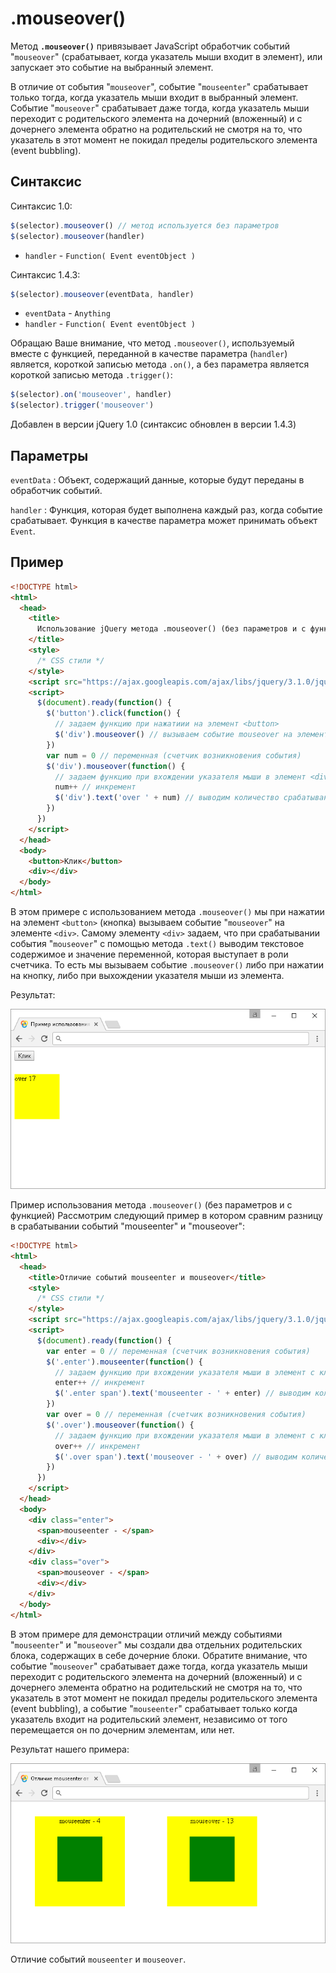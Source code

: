 # .mouseover()

Метод **`.mouseover()`** привязывает JavaScript обработчик событий "`mouseover`" (срабатывает, когда указатель мыши входит в элемент), или запускает это событие на выбранный элемент.

В отличие от события "`mouseover`", событие "`mouseenter`" срабатывает только тогда, когда указатель мыши входит в выбранный элемент. Событие "`mouseover`" срабатывает даже тогда, когда указатель мыши переходит с родительского элемента на дочерний (вложенный) и с дочернего элемента обратно на родительский не смотря на то, что указатель в этот момент не покидал пределы родительского элемента (event bubbling).

## Синтаксис

Синтаксис 1.0:

```js
$(selector).mouseover() // метод используется без параметров
$(selector).mouseover(handler)
```

- `handler` - `Function( Event eventObject )`

Синтаксис 1.4.3:

```js
$(selector).mouseover(eventData, handler)
```

- `eventData` - `Anything`
- `handler` - `Function( Event eventObject )`

Обращаю Ваше внимание, что метод `.mouseover()`, используемый вместе с функцией, переданной в качестве параметра (`handler`) является, короткой записью метода `.on()`, а без параметра является короткой записью метода `.trigger()`:

```js
$(selector).on('mouseover', handler)
$(selector).trigger('mouseover')
```

Добавлен в версии jQuery 1.0 (синтаксис обновлен в версии 1.4.3)

## Параметры

`eventData`
: Объект, содержащий данные, которые будут переданы в обработчик событий.

`handler`
: Функция, которая будет выполнена каждый раз, когда событие срабатывает. Функция в качестве параметра может принимать объект `Event`.

## Пример

```html
<!DOCTYPE html>
<html>
  <head>
    <title>
      Использование jQuery метода .mouseover() (без параметров и с функцией)
    </title>
    <style>
      /* CSS стили */
    </style>
    <script src="https://ajax.googleapis.com/ajax/libs/jquery/3.1.0/jquery.min.js"></script>
    <script>
      $(document).ready(function() {
        $('button').click(function() {
          // задаем функцию при нажатиии на элемент <button>
          $('div').mouseover() // вызываем событие mouseover на элементе <div>
        })
        var num = 0 // переменная (счетчик возникновения события)
        $('div').mouseover(function() {
          // задаем функцию при вхождении указателя мыши в элемент <div>
          num++ // инкремент
          $('div').text('over ' + num) // выводим количество срабатываний события
        })
      })
    </script>
  </head>
  <body>
    <button>Клик</button>
    <div></div>
  </body>
</html>
```

В этом примере с использованием метода `.mouseover()` мы при нажатии на элемент `<button>` (кнопка) вызываем событие "`mouseover`" на элементе `<div>`. Самому элементу `<div>` задаем, что при срабатывании события "`mouseover`" с помощью метода `.text()` выводим текстовое содержимое и значение переменной, которая выступает в роли счетчика. То есть мы вызываем событие `.mouseover()` либо при нажатии на кнопку, либо при выхождении указателя мыши из элемента.

Результат:

![Пример использования метода .mouseover()](830.png)

Пример использования метода `.mouseover()` (без параметров и с функцией)
Рассмотрим следующий пример в котором сравним разницу в срабатывании событий "mouseenter" и "mouseover":

```html
<!DOCTYPE html>
<html>
  <head>
    <title>Отличие событий mouseenter и mouseover</title>
    <style>
      /* CSS стили */
    </style>
    <script src="https://ajax.googleapis.com/ajax/libs/jquery/3.1.0/jquery.min.js"></script>
    <script>
      $(document).ready(function() {
        var enter = 0 // переменная (счетчик возникновения события)
        $('.enter').mouseenter(function() {
          // задаем функцию при вхождении указателя мыши в элемент с классом .enter (событие mouseenter)
          enter++ // инкремент
          $('.enter span').text('mouseenter - ' + enter) // выводим количество срабатываний события
        })
        var over = 0 // переменная (счетчик возникновения события)
        $('.over').mouseover(function() {
          // задаем функцию при вхождении указателя мыши в элемент с классом .over (событие mouseover)
          over++ // инкремент
          $('.over span').text('mouseover - ' + over) // выводим количество срабатываний события
        })
      })
    </script>
  </head>
  <body>
    <div class="enter">
      <span>mouseenter - </span>
      <div></div>
    </div>
    <div class="over">
      <span>mouseover - </span>
      <div></div>
    </div>
  </body>
</html>
```

В этом примере для демонстрации отличий между событиями "`mouseenter`" и "`mouseover`" мы создали два отдельних родительских блока, содержащих в себе дочерние блоки. Обратите внимание, что событие "`mouseover`" срабатывает даже тогда, когда указатель мыши переходит с родительского элемента на дочерний (вложенный) и с дочернего элемента обратно на родительский не смотря на то, что указатель в этот момент не покидал пределы родительского элемента (event bubbling), а событие "`mouseenter`" срабатывает только когда указатель входит на родительский элемент, независимо от того перемещается он по дочерним элементам, или нет.

Результат нашего примера:

![Отличие событий mouseenter и mouseover](834.png)

Отличие событий `mouseenter` и `mouseover`.
